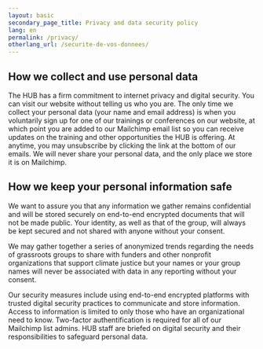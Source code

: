 ```yaml
---
layout: basic
secondary_page_title: Privacy and data security policy
lang: en
permalink: /privacy/
otherlang_url: /securite-de-vos-donnees/
---
```

## How we collect and use personal data

The HUB has a firm commitment to internet privacy and digital security. You can visit our website without telling us who you are. The only time we collect your personal data (your name and email address) is when you voluntarily sign up for one of our trainings or conferences on our website, at which point you are added to our Mailchimp email list so you can receive updates on the training and other opportunities the HUB is offering. At anytime, you may unsubscribe by clicking the link at the bottom of our emails. We will never share your personal data, and the only place we store it is on Mailchimp.

## How we keep your personal information safe

We want to assure you that any information we gather remains confidential and will be stored securely on end-to-end encrypted documents that will not be made public. Your identity, as well as that of the group, will always be kept secured and not shared with anyone without your consent.

We may gather together a series of anonymized trends regarding the needs of grassroots groups to share with funders and other nonprofit organizations that support climate justice but your names or your group names will never be associated with data in any reporting without your consent.

Our security measures include using end-to-end encrypted platforms with trusted digital security practices to communicate and store information. Access to information is limited to only those who have an organizational need to know. Two-factor authentification is required for all of our Mailchimp list admins. HUB staff are briefed on digital security and their responsibilities to safeguard personal data.